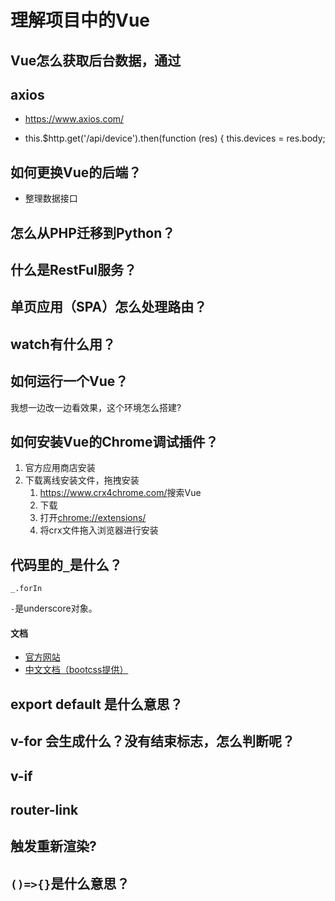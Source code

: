 # 理解项目中的Vue

## Vue怎么获取后台数据，通过

## axios
- https://www.axios.com/

- this.$http.get('/api/device').then(function (res) {
                this.devices = res.body;

## 如何更换Vue的后端？

- 整理数据接口

## 怎么从PHP迁移到Python？

## 什么是RestFul服务？

## 单页应用（SPA）怎么处理路由？


## watch有什么用？

## 如何运行一个Vue？

我想一边改一边看效果，这个环境怎么搭建?

## 如何安装Vue的Chrome调试插件？

1. 官方应用商店安装
2. 下载离线安装文件，拖拽安装
	1. <https://www.crx4chrome.com/>搜索Vue
	2. 下载
	3. 打开[chrome://extensions/](chrome://extensions/)
	4. 将crx文件拖入浏览器进行安装


## 代码里的`_`是什么？

`_.forIn`

`-`是underscore对象。

#### 文档

- [官方网站](http://underscorejs.org/)
- [中文文档（bootcss提供）](http://www.bootcss.com/p/underscore/)

## export default 是什么意思？

## v-for 会生成什么？没有结束标志，怎么判断呢？

## v-if

## router-link

## <template></template>

## 触发重新渲染?

## `()=>{}`是什么意思？

